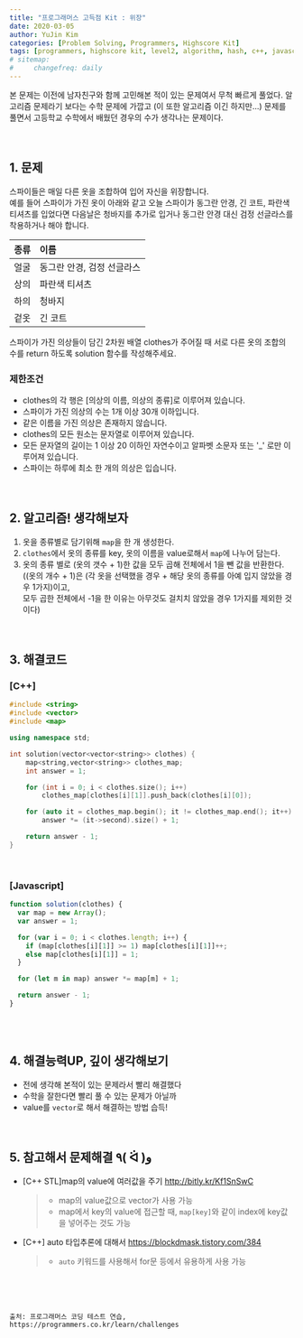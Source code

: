 ```yaml
---
title: "프로그래머스 고득점 Kit : 위장"
date: 2020-03-05
author: YuJin Kim
categories: [Problem Solving, Programmers, Highscore Kit]
tags: [programmers, highscore kit, level2, algorithm, hash, c++, javascript]
# sitemap:
#     changefreq: daily
---
```


본 문제는 이전에 남자친구와 함께 고민해본 적이 있는 문제여서 무척 빠르게 풀었다. 알고리즘 문제라기 보다는 수학 문제에 가깝고 (이 또한 알고리즘 이긴 하지만...) 문제를 풀면서 고등학교 수학에서 배웠던 경우의 수가 생각나는 문제이다.  
<br/>
<br/>

## 1. 문제

스파이들은 매일 다른 옷을 조합하여 입어 자신을 위장합니다.  
예를 들어 스파이가 가진 옷이 아래와 같고 오늘 스파이가 동그란 안경, 긴 코트, 파란색 티셔츠를 입었다면 다음날은 청바지를 추가로 입거나 동그란 안경 대신 검정 선글라스를 착용하거나 해야 합니다.

| 종류 | 이름                       |
| :--- | :------------------------- |
| 얼굴 | 동그란 안경, 검정 선글라스 |
| 상의 | 파란색 티셔츠              |
| 하의 | 청바지                     |
| 겉옷 | 긴 코트                    |

스파이가 가진 의상들이 담긴 2차원 배열 clothes가 주어질 때 서로 다른 옷의 조합의 수를 return 하도록 solution 함수를 작성해주세요.

### 제한조건

- clothes의 각 행은 [의상의 이름, 의상의 종류]로 이루어져 있습니다.
- 스파이가 가진 의상의 수는 1개 이상 30개 이하입니다.
- 같은 이름을 가진 의상은 존재하지 않습니다.
- clothes의 모든 원소는 문자열로 이루어져 있습니다.
- 모든 문자열의 길이는 1 이상 20 이하인 자연수이고 알파벳 소문자 또는 '\_' 로만 이루어져 있습니다.
- 스파이는 하루에 최소 한 개의 의상은 입습니다.
  <br/><br/><br/>

## 2. 알고리즘! 생각해보자

1. 옷을 종류별로 담기위해 `map`을 한 개 생성한다.
2. `clothes`에서 옷의 종류를 key, 옷의 이름을 value로해서 `map`에 나누어 담는다.
3. 옷의 종류 별로 (옷의 갯수 + 1)한 값을 모두 곱해 전체에서 1을 뺀 값을 반환한다.  
   ((옷의 개수 + 1)은 (각 옷을 선택했을 경우 + 해당 옷의 종류를 아예 입지 않았을 경우 1가지)이고,  
   모두 곱한 전체에서 -1을 한 이유는 아무것도 걸치치 않았을 경우 1가지를 제외한 것이다)  
   <br/><br/>

## 3. 해결코드

### [C++]

```c++
#include <string>
#include <vector>
#include <map>

using namespace std;

int solution(vector<vector<string>> clothes) {
    map<string,vector<string>> clothes_map;
    int answer = 1;

    for (int i = 0; i < clothes.size(); i++)
        clothes_map[clothes[i][1]].push_back(clothes[i][0]);

    for (auto it = clothes_map.begin(); it != clothes_map.end(); it++)
        answer *= (it->second).size() + 1;

    return answer - 1;
}
```

<br/>

### [Javascript]

```javascript
function solution(clothes) {
  var map = new Array();
  var answer = 1;

  for (var i = 0; i < clothes.length; i++) {
    if (map[clothes[i][1]] >= 1) map[clothes[i][1]]++;
    else map[clothes[i][1]] = 1;
  }

  for (let m in map) answer *= map[m] + 1;

  return answer - 1;
}
```

<br/><br/>

## 4. 해결능력UP, 깊이 생각해보기

- 전에 생각해 본적이 있는 문제라서 빨리 해결했다
- 수학을 잘한다면 빨리 풀 수 있는 문제가 아닐까
- value를 `vector`로 해서 해결하는 방법 습득!
  <br/><br/><br/>

## 5. 참고해서 문제해결 ٩( ᐛ )و

- [C++ STL]map의 value에 여러값을 주기 <http://bitly.kr/Kf1SnSwC>
  > - map의 value값으로 vector가 사용 가능
  > - map에서 key의 value에 접근할 때, `map[key]`와 같이 index에 key값을 넣어주는 것도 가능
- [C++] auto 타입추론에 대해서 <https://blockdmask.tistory.com/384>
  > - `auto` 키워드를 사용해서 for문 등에서 유용하게 사용 가능

<br/><br/><br/>

```
출처: 프로그래머스 코딩 테스트 연습, https://programmers.co.kr/learn/challenges
```
